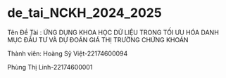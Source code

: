 # de_tai_NCKH_2024_2025

Tên Đề Tài : ỨNG DỤNG KHOA HỌC DỮ LIỆU TRONG TỐI ƯU HÓA DANH MỤC ĐẦU TƯ VÀ DỰ ĐOÁN GIÁ THỊ TRƯỜNG CHỨNG KHOÁN

Thành viên:
Hoàng Sỹ Việt-22174600094

Phùng Thị Linh-22174600001
